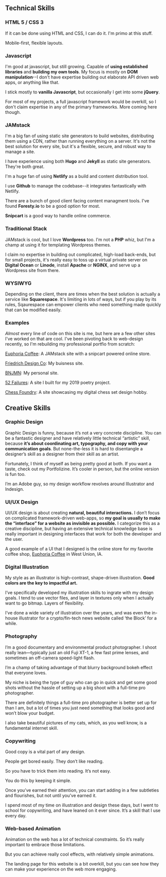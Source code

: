 ## Technical Skills

### HTML 5 / CSS 3

If it can be done using HTML and CSS, I can do it. I'm primo at this stuff. 

Mobile-first, flexible layouts.

### Javascript

I'm good at javascript, but still growing. Capable of **using established libraries** and **building my own tools**. My focus is mostly on **DOM manipulation**--I don't have expertise building out elaborate API driven web apps, or anything like that.

I stick mostly to **vanilla Javascript**, but occasionally I get into some **jQuery**.

For most of my projects, a full javascript framework would be overkill, so I don't claim expertise in any of the primary frameworks. More coming here though.

### JAMstack

I'm a big fan of using static site generators to build websites, distributing them using a CDN, rather than running everything on a server. It's not the best solution for every site, but it's a flexible, secure, and robust way to manage a site.

I have experience using both **Hugo** and **Jekyll** as static site generators. They're both great.

I'm a huge fan of using **Netlify** as a build and content distribution tool.

I use **Github** to manage the codebase--it integrates fantastically with Netlify.

There are a bunch of good client facing content managment tools. I've found **Foresty.io** to be a good option for most.

**Snipcart** is a good way to handle online commerce.


### Traditional Stack

JAMstack is cool, but I love **Wordpress** too. I'm not a **PHP** whiz, but I'm a champ at using it for templating Wordpress themes.

I claim no expertise in building out complicated, high-load back-ends, but for small projects, it's really easy to toss up a virtual private server on **Digital Ocean** or **Linode**, install **Apache** or **NGINX**, and serve up a Wordpress site from there.


### WYSIWYG

Depending on the client, there are times when the best solution is actually a service like **Squarespace**. It's limiting in lots of ways, but if you play by its rules, Sqaurespace can empower clients who need something made quickly that can be modified easily.

### Examples

*Almost* every line of code on this site is me, but here are a few other sites I've worked on that are cool. I've been pivoting back to web-design recently, so I'm rebuilding my professional portfio from scratch:

[Euphoria Coffee](https://drinkeuphoria.coffee): A JAMstack site with a snipcart powered online store.


[Friedrich Design Co](https://friedrichdesign.co): My buisness site.

[BNJMN](https://BNJMN.US): My personal site.

[52 Failures](https://52failures.com): A site I built for my 2019 poetry project.

[Chess Foundry](https://thechessfoundry.com): A site showcasing my digital chess set design hobby.


## Creative Skills

### Graphic Design

Graphic Design is funny, because it’s not a very concrete discipline. You can be a fantastic designer and have relatively little technical “artistic” skill, because **it’s about coordinating art, typography, and copy with your communication goals**. But none-the-less it is hard to disentangle a designer’s skill as a designer from their skill as an artist.

Fortunately, I think of myself as being pretty good at both. If you want a taste, check out my Portfolizine. It’s cooler in person, but the online version is fun too.

I’m an Adobe guy, so my design workflow revolves around Illustrator and Indesign.

### UI/UX Design

UI/UX design is about creating **natural, beautiful interactions.** I don’t focus on complicated framework-driven web-apps, so **my goal is usually to make the “interface” for a website as invisible as possible.** I categorize this as a creative discipline, but having an extensive technical knowledge base is really important in designing interfaces that work for both the developer and the user.

A good example of a UI that I designed is the online store for my favorite coffee shop, [Euphoria Coffee](https://drinkeuphoria.coffee) in West Union, IA. 

### Digital Illustration

My style as an illustrator is high-contrast, shape-driven illustration. **Good colors are the key to impactful art.** 

I’ve specifically developed my illustration skills to ingrate with my design goals. I tend to use vector files, and layer in textures only when I actually want to go bitmap. Layers of flexibility.

I’ve done a wide variety of illustration over the years, and was even the in-house illustrator for a crypto/fin-tech news website called ‘the Block’ for a while.

### Photography

I’m a good documentary and environmental product photographer. I shoot really lean—typically just an old Fuji XT-1, a few fast prime lenses, and sometimes an off-camera speed-light flash. 

I’m a champ of taking advantage of that blurry background bokeh effect that everyone loves.

My niche is being the type of guy who can go in quick and get some good shots without the hassle of setting up a big shoot with a full-time pro photographer. 

There are definitely things a full-time pro photographer is better set up for than I am, but a lot of times you just need something that looks good and won’t blow your budget.

I also take beautiful pictures of my cats, which, as you well know, is a fundamental internet skill.


### Copywriting

Good copy is a vital part of any design.

People get bored easily. They don’t like reading.

So you have to trick them into reading. It’s not easy.

You do this by keeping it simple. 

Once you’ve earned their attention, you can start adding in a few subtleties and flourishes, but not until you’ve earned it.

I spend most of my time on illustration and design these days, but I went to school for copywriting, and have leaned on it ever since. It’s a skill that I use every day.

### Web-based Animation

Animation on the web has a lot of technical constraints. So it’s really important to embrace those limitations. 

But you can achieve really cool effects, with relatively
simple animations. 

The landing page for this website is a bit overkill, but you can see how they can make your experience on the web more engaging.
